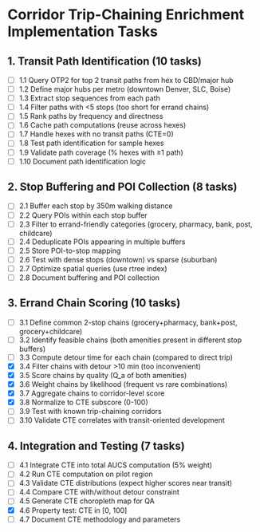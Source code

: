 # Corridor Trip-Chaining Enrichment Implementation Tasks

## 1. Transit Path Identification (10 tasks)

- [ ] 1.1 Query OTP2 for top 2 transit paths from hex to CBD/major hub
- [ ] 1.2 Define major hubs per metro (downtown Denver, SLC, Boise)
- [ ] 1.3 Extract stop sequences from each path
- [ ] 1.4 Filter paths with <5 stops (too short for errand chains)
- [ ] 1.5 Rank paths by frequency and directness
- [ ] 1.6 Cache path computations (reuse across hexes)
- [ ] 1.7 Handle hexes with no transit paths (CTE=0)
- [ ] 1.8 Test path identification for sample hexes
- [ ] 1.9 Validate path coverage (% hexes with ≥1 path)
- [ ] 1.10 Document path identification logic

## 2. Stop Buffering and POI Collection (8 tasks)

- [ ] 2.1 Buffer each stop by 350m walking distance
- [ ] 2.2 Query POIs within each stop buffer
- [ ] 2.3 Filter to errand-friendly categories (grocery, pharmacy, bank, post, childcare)
- [ ] 2.4 Deduplicate POIs appearing in multiple buffers
- [ ] 2.5 Store POI-to-stop mapping
- [ ] 2.6 Test with dense stops (downtown) vs sparse (suburban)
- [ ] 2.7 Optimize spatial queries (use rtree index)
- [ ] 2.8 Document buffering and POI collection

## 3. Errand Chain Scoring (10 tasks)

- [ ] 3.1 Define common 2-stop chains (grocery+pharmacy, bank+post, grocery+childcare)
- [ ] 3.2 Identify feasible chains (both amenities present in different stop buffers)
- [ ] 3.3 Compute detour time for each chain (compared to direct trip)
- [x] 3.4 Filter chains with detour >10 min (too inconvenient)
- [x] 3.5 Score chains by quality (Q_a of both amenities)
- [x] 3.6 Weight chains by likelihood (frequent vs rare combinations)
- [x] 3.7 Aggregate chains to corridor-level score
- [x] 3.8 Normalize to CTE subscore (0-100)
- [ ] 3.9 Test with known trip-chaining corridors
- [ ] 3.10 Validate CTE correlates with transit-oriented development

## 4. Integration and Testing (7 tasks)

- [ ] 4.1 Integrate CTE into total AUCS computation (5% weight)
- [ ] 4.2 Run CTE computation on pilot region
- [ ] 4.3 Validate CTE distributions (expect higher scores near transit)
- [ ] 4.4 Compare CTE with/without detour constraint
- [ ] 4.5 Generate CTE choropleth map for QA
- [x] 4.6 Property test: CTE in [0, 100]
- [ ] 4.7 Document CTE methodology and parameters
